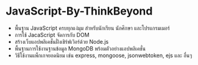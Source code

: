 # JavaScript-By-ThinkBeyond

* พื้นฐาน JavaScript ครบทุกแง่มุม  สำหรับนักเรียน นักศึกษา และโปรแกรมเมอร์
* การใช้ JacaScript จัดการกับ DOM
* สร้างเว็บแอปพลิเคชั่นฝั่งเชิร์ฟเวิอร์ด้วย Node.js
* พื้นฐานการใช้งานฐานข้อมูล MongoDB พร้อมตัวอย่างแอปพลิเคชั่น
* วิธีใช้งานแพ็กเกจยอดนิยม เช่น express, mongoose, jsonwebtoken, ejs และ อื่นๆ
